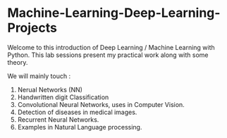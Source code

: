 # Machine-Learning-Deep-Learning-Projects

Welcome to this introduction of Deep Learning / Machine Learning with Python. This lab sessions present my practical work along with some theory.

We will mainly touch : 
1. Nerual Networks (NN)
2. Handwritten digit Classification
3. Convolutional Neural Networks, uses in Computer Vision.
4. Detection of diseases in medical images.
5. Recurrent Neural Networks.
6. Examples in Natural Language processing.
